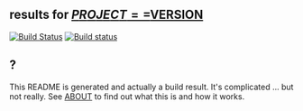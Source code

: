 ## results for [$PROJECT==$VERSION]($DEVPI_INDEX/$PROJECT/$VERSION)

[![Build Status](https://travis-ci.org/$USER/$REPO_NAME.svg?branch=master)](https://travis-ci.org/$USER/$REPO_NAME) [![Build status](https://ci.appveyor.com/api/projects/status/9no91xrta02eu7r3/branch/master?svg=true)](https://ci.appveyor.com/project/$USER/$REPO_NAME)

## ?

This README is generated and actually a build result. It's complicated ... but not really. See [ABOUT](./release_helper/ABOUT.md) to find out what this is and how it works.
